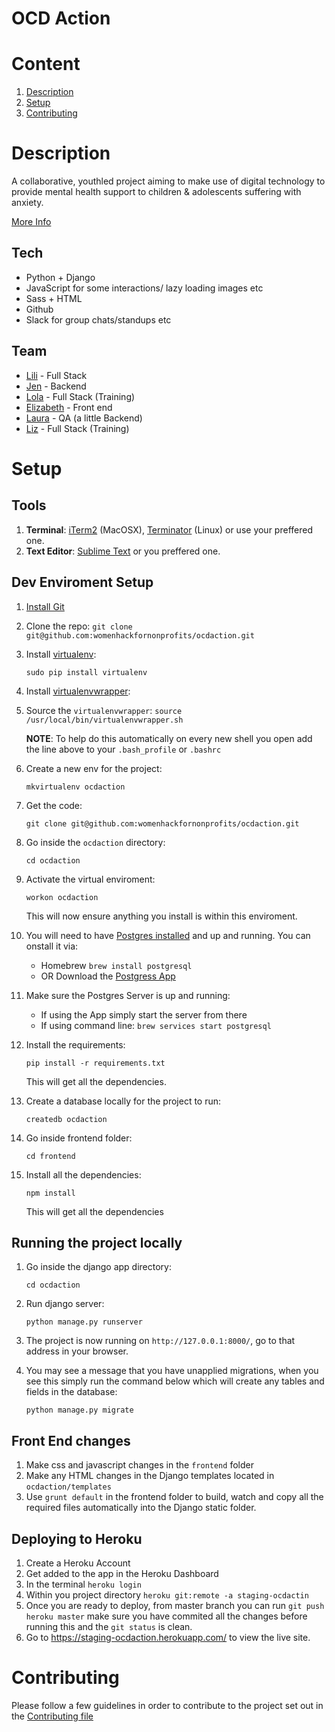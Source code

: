 # OCD Action

# Content

1. [Description](#description)
2. [Setup](#setup)
3. [Contributing](#contributing)


# Description
A collaborative, youth­led project aiming to make use of digital technology to provide mental health support to children & adolescents suffering with anxiety.

[More Info](https://github.com/womenhackfornonprofits/whfnp-wiki/wiki/Current-Projects#ocd-action)


## Tech
- Python + Django
- JavaScript for some interactions/ lazy loading images etc
- Sass + HTML
- Github
- Slack for group chats/standups etc

## Team
- [Lili](https://github.com/lili2311) - Full Stack
- [Jen](https://github.com/jsms90) - Backend
- [Lola](https://github.com/LolaPwa) - Full Stack (Training)
- [Elizabeth](https://github.com/elizabethvenner) - Front end
- [Laura](https://github.com/lmash) - QA (a little Backend)
- [Liz](https://github.com/Mawer) - Full Stack (Training)

# Setup
## Tools
1. **Terminal**: [iTerm2](https://www.iterm2.com/) (MacOSX), [Terminator](http://gnometerminator.blogspot.co.uk/p/introduction.html) (Linux) or use your preffered one.
2. **Text Editor**: [Sublime Text](http://www.sublimetext.com/) or you preffered one.

## Dev Enviroment Setup
1. [Install Git](http://git-scm.com/download/mac)
2. Clone the repo: `git clone git@github.com:womenhackfornonprofits/ocdaction.git`


1. Install [virtualenv](https://virtualenv.pypa.io/en/stable/): 

	```sudo pip install virtualenv```

2. Install [virtualenvwrapper](https://virtualenvwrapper.readthedocs.io/en/latest/install.html):

3. Source the `virtualenvwrapper`:
	```source /usr/local/bin/virtualenvwrapper.sh```
	
	**NOTE**: To help do this automatically on every new shell you open add the line above to your `.bash_profile` or  `.bashrc`

4. Create a new env for the project:
 
	 ```mkvirtualenv ocdaction```
6. Get the code: 

	```git clone git@github.com:womenhackfornonprofits/ocdaction.git```
	
6. Go inside the `ocdaction` directory:
	
	```cd ocdaction```

7. Activate the virtual enviroment:
 
	 ```workon ocdaction``` 
	 
	 This will now ensure anything you install is within this enviroment.

8. You will need to have [Postgres installed](https://www.postgresql.org/download/) and up and running. You can onstall it via:
	- Homebrew ```brew install postgresql```
	- OR Download the [Postgress App](http://postgresapp.com/)

9. Make sure the Postgres Server is up and running:
	- If using the App simply start the server from there
	- If using command line: ``brew services start postgresql``

9. Install the requirements:

	 ```pip install -r requirements.txt``` 
	 
	 This will get all the dependencies.

9. Create a database locally for the project to run:
	
	```createdb ocdaction```

10. Go inside frontend folder: 
	
	```cd frontend```

11. Install all the dependencies:

	 ```npm install```

	 This will get all the dependencies

	
## Running the project locally
1. Go inside the django app directory: 

	```cd ocdaction```
2. Run django server:
	
	```python manage.py runserver```
	
3. The project is now running on `http://127.0.0.1:8000/`, go to that address in your browser. 
4. You may see a message that you have unapplied migrations, when you see this simply run the command below which will create any tables and fields in the database:

	```python manage.py migrate```


## Front End changes
1. Make css and javascript changes in the ```frontend``` folder
2. Make any HTML changes in the Django templates located in `ocdaction/templates`
3. Use `grunt default` in the frontend folder to build, watch and copy all the required files automatically into the Django static folder.

## Deploying to Heroku
1. Create a Heroku Account
2. Get added to the app in the Heroku Dashboard
3. In the terminal `heroku login`
4. Within you project directory `heroku git:remote -a staging-ocdactin`
5. Once you are ready to deploy, from master branch you can run `git push heroku master` make sure you have commited all the changes before running this and the `git status` is clean.
6. Go to https://staging-ocdaction.herokuapp.com/ to view the live site.

# Contributing
Please follow a few guidelines in order to contribute to the project set out in the [Contributing file](https://github.com/womenhackfornonprofits/ocdaction/blob/master/CONTRIBUTING.md)
